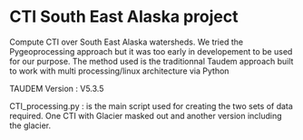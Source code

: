 # CTI South East Alaska project
Compute CTI over South East Alaska watersheds.
We tried the Pygeoprocessing approach but it was too early in developement to be used for our purpose.
The method used is the traditionnal Taudem approach built to work with multi processing/linux architecture via Python

TAUDEM Version : V5.3.5

CTI_processing.py : is the main script used for creating the two sets of data required. One CTI with Glacier masked out and another version including the glacier.
